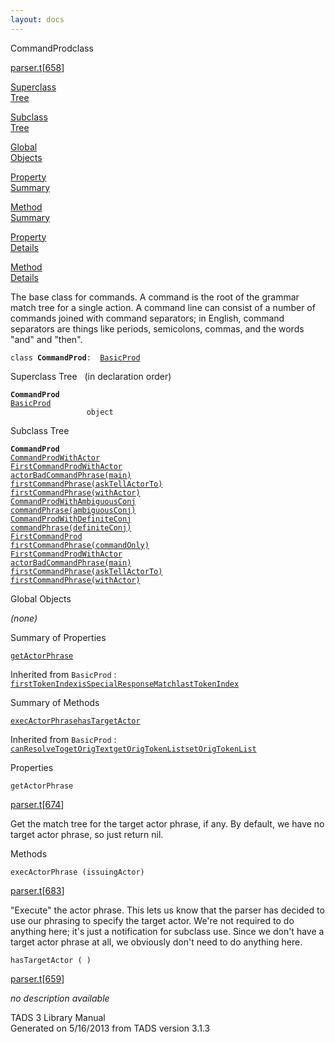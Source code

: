```yaml
---
layout: docs
---
```

<span class="title">CommandProd</span><span class="type">class</span>

[parser.t](../file/parser.t.html)\[[658](../source/parser.t.html#658)\]

[Superclass  
Tree](#_SuperClassTree_)

[Subclass  
Tree](#_SubClassTree_)

[Global  
Objects](#_ObjectSummary_)

[Property  
Summary](#_PropSummary_)

[Method  
Summary](#_MethodSummary_)

[Property  
Details](#_Properties_)

[Method  
Details](#_Methods_)

<div class="fdesc">

The base class for commands. A command is the root of the grammar match
tree for a single action. A command line can consist of a number of
commands joined with command separators; in English, command separators
are things like periods, semicolons, commas, and the words "and" and
"then".

`class `**`CommandProd`**` :   `[`BasicProd`](../object/BasicProd.html)

</div>

<span id="_SuperClassTree_"></span>

<div class="mjhd">

<span class="hdln">Superclass Tree</span>   (in declaration order)

</div>

**`CommandProd`**  
[`BasicProd`](../object/BasicProd.html)  
`                 object`  
<span id="_SubClassTree_"></span>

<div class="mjhd">

<span class="hdln">Subclass Tree</span>  

</div>

**`CommandProd`**  
[`CommandProdWithActor`](../object/CommandProdWithActor.html)  
[`FirstCommandProdWithActor`](../object/FirstCommandProdWithActor.html)  
[`actorBadCommandPhrase(main)`](../object/actorBadCommandPhrase(main).html)  
[`firstCommandPhrase(askTellActorTo)`](../object/firstCommandPhrase(askTellActorTo).html)  
[`firstCommandPhrase(withActor)`](../object/firstCommandPhrase(withActor).html)  
[`CommandProdWithAmbiguousConj`](../object/CommandProdWithAmbiguousConj.html)  
[`commandPhrase(ambiguousConj)`](../object/commandPhrase(ambiguousConj).html)  
[`CommandProdWithDefiniteConj`](../object/CommandProdWithDefiniteConj.html)  
[`commandPhrase(definiteConj)`](../object/commandPhrase(definiteConj).html)  
[`FirstCommandProd`](../object/FirstCommandProd.html)  
[`firstCommandPhrase(commandOnly)`](../object/firstCommandPhrase(commandOnly).html)  
[`FirstCommandProdWithActor`](../object/FirstCommandProdWithActor.html)  
[`actorBadCommandPhrase(main)`](../object/actorBadCommandPhrase(main).html)  
[`firstCommandPhrase(askTellActorTo)`](../object/firstCommandPhrase(askTellActorTo).html)  
[`firstCommandPhrase(withActor)`](../object/firstCommandPhrase(withActor).html)  
<span id="_ObjectSummary_"></span>

<div class="mjhd">

<span class="hdln">Global Objects</span>  

</div>

*(none)* <span id="_PropSummary_"></span>

<div class="mjhd">

<span class="hdln">Summary of Properties</span>  

</div>

[`getActorPhrase`](#getActorPhrase)

Inherited from `BasicProd` :  
[`firstTokenIndex`](../object/BasicProd.html#firstTokenIndex)[`isSpecialResponseMatch`](../object/BasicProd.html#isSpecialResponseMatch)[`lastTokenIndex`](../object/BasicProd.html#lastTokenIndex)

<span id="_MethodSummary_"></span>

<div class="mjhd">

<span class="hdln">Summary of Methods</span>  

</div>

[`execActorPhrase`](#execActorPhrase)[`hasTargetActor`](#hasTargetActor)

Inherited from `BasicProd` :  
[`canResolveTo`](../object/BasicProd.html#canResolveTo)[`getOrigText`](../object/BasicProd.html#getOrigText)[`getOrigTokenList`](../object/BasicProd.html#getOrigTokenList)[`setOrigTokenList`](../object/BasicProd.html#setOrigTokenList)

<span id="_Properties_"></span>

<div class="mjhd">

<span class="hdln">Properties</span>  

</div>

<span id="getActorPhrase"></span>

`getActorPhrase`

[parser.t](../file/parser.t.html)\[[674](../source/parser.t.html#674)\]

<div class="desc">

Get the match tree for the target actor phrase, if any. By default, we
have no target actor phrase, so just return nil.

</div>

<span id="_Methods_"></span>

<div class="mjhd">

<span class="hdln">Methods</span>  

</div>

<span id="execActorPhrase"></span>

`execActorPhrase (issuingActor)`

[parser.t](../file/parser.t.html)\[[683](../source/parser.t.html#683)\]

<div class="desc">

"Execute" the actor phrase. This lets us know that the parser has
decided to use our phrasing to specify the target actor. We're not
required to do anything here; it's just a notification for subclass use.
Since we don't have a target actor phrase at all, we obviously don't
need to do anything here.

</div>

<span id="hasTargetActor"></span>

`hasTargetActor ( )`

[parser.t](../file/parser.t.html)\[[659](../source/parser.t.html#659)\]

<div class="desc">

*no description available*

</div>

<div class="ftr">

TADS 3 Library Manual  
Generated on 5/16/2013 from TADS version 3.1.3

</div>
